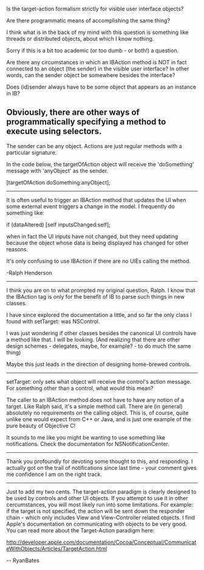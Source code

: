 Is the target-action formalism strictly for visible user interface objects?

Are there programmatic means of accomplishing the same thing?

I think what is in the back of my mind with this question is something
like threads or distributed objects, about which I know nothing.

Sorry if this is a bit too academic (or too dumb - or both!) a question.

Are there any circumstances in which an IBAction method is NOT in fact connected to an
object (the sender) in the visible user interface? In other words, can the sender object
be somewhere besides the interface?

Does (id)sender always have to be some object that appears as an instance in IB?

Obviously, there are other ways of programmatically specifying a method to execute using selectors.
----
The sender can be any object. Actions are just regular methods with a particular signature.

In the code below, the targetOfAction object will receive the 'doSomething' message with 'anyObject' as the sender.
    
[targetOfAction doSomething:anyObject];

----
It is often useful to trigger an IBAction method that updates the UI when some external event triggers a change in the model. I frequently do something like:
    
if (dataAltered) [self inputsChanged:self];

when in fact the UI inputs have not changed, but they need updating because the object whose data is being displayed has changed for other reasons.

It's only confusing to use IBAction if there are no UIEs calling the method.

-Ralph Henderson

----

I think you are on to what prompted my original question, Ralph.
I know that the IBAction tag is only for the benefit of IB to parse such things in new classes.

I have since explored the documentation a little, and so far the only class I found with setTarget: was NSControl.

I was just wondering if other classes  besides the canonical UI controls have a method like that. I will be looking.
(And realizing that there are other design schemes - delegates, maybe, for example? - to do much the same thing)

Maybe this just leads in the direction of designing home-brewed controls.

----

setTarget: only sets what object will receive the control's action message.  For something other than a control, what would this mean?

The caller to an IBAction method does not have to have any notion of a target.  Like Ralph said, it's a simple method call.  There are (in general) absolutely no requirements on the calling object.  This is, of course, quite unlike one would expect from C++ or Java, and is just one example of the pure beauty of Objective C!

It sounds to me like you might be wanting to use something like notifications.  Check the documentation for NSNotificationCenter.

----

Thank you profoundly for devoting some thought to this, and responding.
I actually got on the trail of notifications since last time - your comment gives me confidence I am on the right track.

----

Just to add my two cents. The target-action paradigm is clearly designed to be used by controls and other UI objects. If you attempt to use it in other cercumstances, you will most likely run into some limitations. For example: if the target is not specified, the action will be sent down the responder chain - which only includes View and View-Controller related objects. I find Apple's documentation on communicating with objects to be very good. You can read more about the Target-Action paradigm here:

http://developer.apple.com/documentation/Cocoa/Conceptual/CommunicateWithObjects/Articles/TargetAction.html

-- RyanBates
